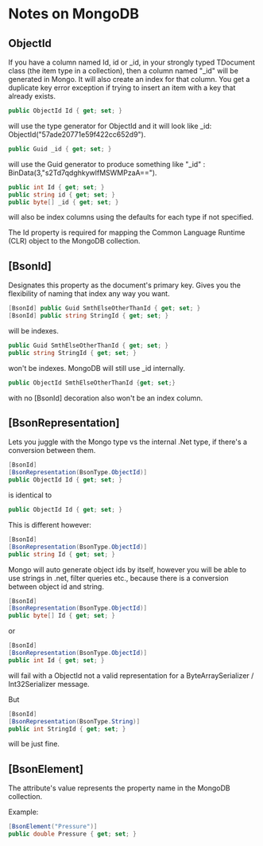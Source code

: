 # Notes on MongoDB

## ObjectId

If you have a column named Id, id or _id, in your strongly typed TDocument class (the item type in a collection), then a column named "_id" will be generated in Mongo. It will also create an index for that column. You get a duplicate key error exception if trying to insert an item with a key that already exists.

```C#
public ObjectId Id { get; set; }
```

will use the type generator for ObjectId and it will look like _id: ObjectId("57ade20771e59f422cc652d9").

```C#
public Guid _id { get; set; }
```

will use the Guid generator to produce something like "_id" : BinData(3,"s2Td7qdghkywlfMSWMPzaA==").

```C#
public int Id { get; set; }
public string id { get; set; }
public byte[] _id { get; set; }
```

will also be index columns using the defaults for each type if not specified.

The Id property is required for mapping the Common Language Runtime (CLR) object to the MongoDB collection.

## [BsonId]

Designates this property as the document's primary key.
Gives you the flexibility of naming that index any way you want.

```C#
[BsonId] public Guid SmthElseOtherThanId { get; set; }
[BsonId] public string StringId { get; set; }
```

will be indexes.

```C#
public Guid SmthElseOtherThanId { get; set; }
public string StringId { get; set; }
```

won't be indexes. MongoDB will still use _id internally.

```C#
public ObjectId SmthElseOtherThanId {get; set;}
```

with no [BsonId] decoration also won't be an index column.

## [BsonRepresentation]

Lets you juggle with the Mongo type vs the internal .Net type, if there's a conversion between them.

```C#
[BsonId]
[BsonRepresentation(BsonType.ObjectId)]
public ObjectId Id { get; set; }
```

is identical to

```C#
public ObjectId Id { get; set; }
```

This is different however:

```C#
[BsonId]
[BsonRepresentation(BsonType.ObjectId)]
public string Id { get; set; }
```

Mongo will auto generate object ids by itself, however you will be able to use strings in .net, filter queries etc., because there is a conversion between object id and string.

```C#
[BsonId]
[BsonRepresentation(BsonType.ObjectId)]
public byte[] Id { get; set; }
```

or

```C#
[BsonId]
[BsonRepresentation(BsonType.ObjectId)]
public int Id { get; set; }
```

will fail with a ObjectId not a valid representation for a ByteArraySerializer / Int32Serializer message.

But

```C#
[BsonId]
[BsonRepresentation(BsonType.String)]
public int StringId { get; set; }
```

will be just fine.

## [BsonElement]

The attribute's value represents the property name in the MongoDB collection.

Example:

```C#
[BsonElement("Pressure")]
public double Pressure { get; set; }
```
